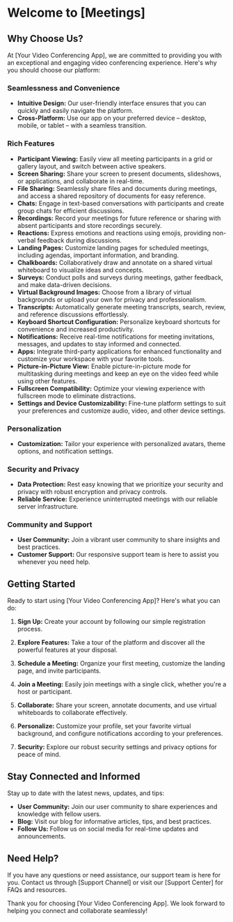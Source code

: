 # Welcome to [Meetings]

## Why Choose Us?

At [Your Video Conferencing App], we are committed to providing you with an exceptional and engaging video conferencing experience. Here's why you should choose our platform:

### Seamlessness and Convenience
- **Intuitive Design:** Our user-friendly interface ensures that you can quickly and easily navigate the platform.
- **Cross-Platform:** Use our app on your preferred device – desktop, mobile, or tablet – with a seamless transition.

### Rich Features
- **Participant Viewing:** Easily view all meeting participants in a grid or gallery layout, and switch between active speakers.
- **Screen Sharing:** Share your screen to present documents, slideshows, or applications, and collaborate in real-time.
- **File Sharing:** Seamlessly share files and documents during meetings, and access a shared repository of documents for easy reference.
- **Chats:** Engage in text-based conversations with participants and create group chats for efficient discussions.
- **Recordings:** Record your meetings for future reference or sharing with absent participants and store recordings securely.
- **Reactions:** Express emotions and reactions using emojis, providing non-verbal feedback during discussions.
- **Landing Pages:** Customize landing pages for scheduled meetings, including agendas, important information, and branding.
- **Chalkboards:** Collaboratively draw and annotate on a shared virtual whiteboard to visualize ideas and concepts.
- **Surveys:** Conduct polls and surveys during meetings, gather feedback, and make data-driven decisions.
- **Virtual Background Images:** Choose from a library of virtual backgrounds or upload your own for privacy and professionalism.
- **Transcripts:** Automatically generate meeting transcripts, search, review, and reference discussions effortlessly.
- **Keyboard Shortcut Configuration:** Personalize keyboard shortcuts for convenience and increased productivity.
- **Notifications:** Receive real-time notifications for meeting invitations, messages, and updates to stay informed and connected.
- **Apps:** Integrate third-party applications for enhanced functionality and customize your workspace with your favorite tools.
- **Picture-in-Picture View:** Enable picture-in-picture mode for multitasking during meetings and keep an eye on the video feed while using other features.
- **Fullscreen Compatibility:** Optimize your viewing experience with fullscreen mode to eliminate distractions.
- **Settings and Device Customizability:** Fine-tune platform settings to suit your preferences and customize audio, video, and other device settings.

### Personalization
- **Customization:** Tailor your experience with personalized avatars, theme options, and notification settings.

### Security and Privacy
- **Data Protection:** Rest easy knowing that we prioritize your security and privacy with robust encryption and privacy controls.
- **Reliable Service:** Experience uninterrupted meetings with our reliable server infrastructure.

### Community and Support
- **User Community:** Join a vibrant user community to share insights and best practices.
- **Customer Support:** Our responsive support team is here to assist you whenever you need help.

## Getting Started

Ready to start using [Your Video Conferencing App]? Here's what you can do:

1. **Sign Up:** Create your account by following our simple registration process.

2. **Explore Features:** Take a tour of the platform and discover all the powerful features at your disposal.

3. **Schedule a Meeting:** Organize your first meeting, customize the landing page, and invite participants.

4. **Join a Meeting:** Easily join meetings with a single click, whether you're a host or participant.

5. **Collaborate:** Share your screen, annotate documents, and use virtual whiteboards to collaborate effectively.

6. **Personalize:** Customize your profile, set your favorite virtual background, and configure notifications according to your preferences.

7. **Security:** Explore our robust security settings and privacy options for peace of mind.

## Stay Connected and Informed

Stay up to date with the latest news, updates, and tips:

- **User Community:** Join our user community to share experiences and knowledge with fellow users.
- **Blog:** Visit our blog for informative articles, tips, and best practices.
- **Follow Us:** Follow us on social media for real-time updates and announcements.

## Need Help?

If you have any questions or need assistance, our support team is here for you. Contact us through [Support Channel] or visit our [Support Center] for FAQs and resources.

Thank you for choosing [Your Video Conferencing App]. We look forward to helping you connect and collaborate seamlessly!
